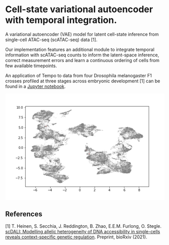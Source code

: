 # Cell-state variational autoencoder with temporal integration.

A variational autoencoder (VAE) model for latent cell-state inference from single-cell ATAC-seq (scATAC-seq) data [1].

Our implementation features an additional module to integrate temporal information with scATAC-seq counts to inform the latent-space inference, correct measurement errors and learn a continuous ordering of cells from few available timepoints. 

An application of Tempo to data from four Drosophila melanogaster F1 crosses profiled at three stages across embryonic development [1] can be found in a [Jupyter notebook](https://github.com/tohein/tempo/blob/master/notebooks/f1/Tempo_final.ipynb).

![Learned developmental trajectory](https://github.com/tohein/tempo/blob/master/notebooks/f1/animation.gif)

## References

[1] T. Heinen, S. Secchia, J. Reddington, B. Zhao, E.E.M. Furlong, O. Stegle. [scDALI: Modelling allelic heterogeneity of DNA accessibility in single-cells reveals context-specific genetic regulation](https://www.biorxiv.org/content/10.1101/2021.03.19.436142v1). Preprint, bioRxiv (2021).
